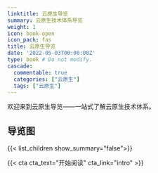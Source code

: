 ```yaml
---
linktitle: 云原生导览
summary: 云原生技术体系导览
weight: 1
icon: book-open
icon_pack: fas
title: 云原生导览
date: '2022-05-03T00:00:00Z'
type: book # Do not modify.
cascade:
  commentable: true
  categories: ["云原生"]
  tags: ["云原生"]
---
```


欢迎来到云原生导览——一站式了解云原生技术体系。

## 导览图

{{< list_children show_summary="false">}}

{{< cta cta_text="开始阅读" cta_link="intro" >}}

